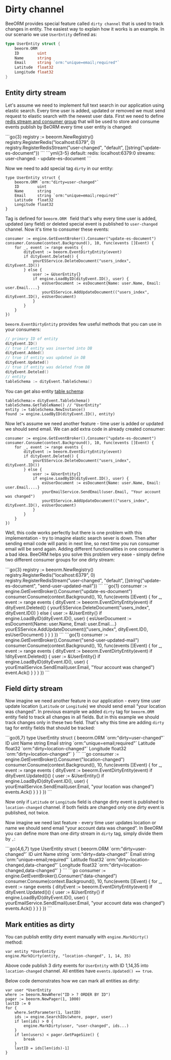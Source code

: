 # Dirty channel

BeeORM provides special feature called `dirty channel` that
is used to track changes in entity. The easiest way to explain
how it works is an example. In our scenario we use `UserEntity` 
defined as:

```go
type UserEntity struct {
    beeorm.ORM
    ID        uint
    Name      string
    Email     string `orm:"unique=email;required"` 
    Latitude  float32
    Longitude float32
}
```

## Entity dirty stream

Let's assume we need to implement full text search in our 
application using elastic search. Every time user is added, updated 
or removed we must send request to elastic search
with the newest user data. First we need to define
[redis stream and consumer group](/guide/event_broker.html#registering-streams) that
will be used to store and consume events publish by BeORM every time user entity is changed:

<code-group>
<code-block title="code">
```go{3}
registry := beeorm.NewRegistry()
registry.RegisterRedis("localhost:6379", 0)
registry.RegisterRedisStream("user-changed", "default", []string{"update-es-document"})
```
</code-block>

<code-block title="yaml">
```yml{3-5}
default:
    redis: localhost:6379:0
    streams:
        user-changed:
          - update-es-document
```
</code-block>
</code-group>

Now we need to add special tag `dirty` in our entity:

```go{2}
type UserEntity struct {
    beeorm.ORM `orm:"dirty=user-changed"`
    ID        uint
    Name      string
    Email     string `orm:"unique=email;required"` 
    Latitude  float32
    Longitude float32
}
```

Tag is defined for `beeorm.ORM ` field that's why 
every time user is added, updated (any field) or deleted special event
is published to `user-changed` channel. Now it's time to consumer these events:

```go{4}
consumer := engine.GetEventBroker().Consumer("update-es-document")
consumer.Consume(context.Background(), 10, func(events []Event) {
    for _, event := range events {
        dityEvent := beeorm.EventDirtyEntity(event)
        if dityEvent.Deleted() { 
            yourESService.DeleteDocument("users_index", dityEvent.ID())
        } else {
            user := &UserEntity{}
            if engine.LoadByID(dityEvent.ID(), user) {
                esUserDocument := esDocument{Name: user.Name, Email: user.Email....}
                yourESService.AddUpdateDocument(("users_index", dityEvent.ID(), esUserDocument)
            }
        }
    }
})
```

``beeorm.EventDirtyEntity`` provides few useful methods that you can use in your consumers:

```go
// primary ID of entity
dityEvent.ID()
// true if entity was inserted into DB
dityEvent.Added()
// true if entity was updated in DB
dityEvent.Updated()
// true if entity was deleted from DB
dityEvent.Deteled()
// entity 
tableSchema := dityEvent.TableSchema()
```

You can get also entity [table schema](/guide/validated_registry.html#entity-schema):
```go{1}
tableSchema:= dityEvent.TableSchema()
tableSchema.GetTableName() // "UserEntity"
entity := tableSchema.NewInstance()
found := engine.LoadByID(dityEvent.ID(), entity)
```

Now let's assume we need another feature - time user is added or updated 
we should send email. We can add extra code in already created consumer:

```go{11}
consumer := engine.GetEventBroker().Consumer("update-es-document")
consumer.Consume(context.Background(), 10, func(events []Event) {
    for _, event := range events {
        dityEvent := beeorm.EventDirtyEntity(event)
        if dityEvent.Deleted() { 
            yourESService.DeleteDocument("users_index", dityEvent.ID())
        } else {
            user := &UserEntity{}
            if engine.LoadByID(dityEvent.ID(), user) {
                esUserDocument := esDocument{Name: user.Name, Email: user.Email....}
                yourEmailService.SendEmail(user.Email, "Your account was changed")
                yourESService.AddUpdateDocument(("users_index", dityEvent.ID(), esUserDocument)
            }
        }
    }
})
```

Well, this code works perfectly but there is one problem with this implementation -
try to imagine elastic search sever is down. Then after sending email code will
panic in next line, so next time you run consumer email will be send again.
Adding different functionalities in one consumer is a bad idea. 
BeeORM helps you solve this problem very ease - simply define two different consumer groups
for one dirty stream:

<code-group>
<code-block title="registry">
```go{3}
registry := beeorm.NewRegistry()
registry.RegisterRedis("localhost:6379", 0)
registry.RegisterRedisStream("user-changed", "default", []string{"update-es-document", "send-user-updated-mail"})
```
</code-block>

<code-block title="consumer #1">
```go{1}
consumer := engine.GetEventBroker().Consumer("update-es-document")
consumer.Consume(context.Background(), 10, func(events []Event) {
    for _, event := range events {
        dityEvent := beeorm.EventDirtyEntity(event)
        if dityEvent.Deleted() { 
            yourESService.DeleteDocument("users_index", dityEvent.ID())
        } else {
            user := &UserEntity{}
            if engine.LoadByID(dityEvent.ID(), user) {
                esUserDocument := esDocument{Name: user.Name, Email: user.Email....}
                yourESService.AddUpdateDocument(("users_index", dityEvent.ID(), esUserDocument)
            }
        }
    }
})
```
</code-block>

<code-block title="consumer #2">
```go{1}
consumer := engine.GetEventBroker().Consumer("send-user-updated-mail")
consumer.Consume(context.Background(), 10, func(events []Event) {
    for _, event := range events {
        dityEvent := beeorm.EventDirtyEntity(event)
        if !dityEvent.Deleted() { 
            user := &UserEntity{}
            if engine.LoadByID(dityEvent.ID(), user) {
                yourEmailService.SendEmail(user.Email, "Your account was changed")
                event.Ack()
            }    
        }
    }
})
```
</code-block>
</code-group>

## Field dirty stream

Now imagine we need another feature in our application - every
time user update location (`Latitude` or `Longitude`) we should send
email "your location was changed". In previous example we added `dirty` tag
for `beeorm.ORM` entity field to track all changes in all fields. But in this
example we should track changes only in these two field. That's why
this time are adding `dirty` tag for entity fields that should be tracked:

<code-group>
<code-block title="entity">
```go{6,7}
type UserEntity struct {
    beeorm.ORM `orm:"dirty=user-changed"`
    ID         uint
    Name       string
    Email      string `orm:"unique=email;required"` 
    Latitude   float32 `orm:"dirty=location-changed"`
    Longitude  float32 `orm:"dirty=location-changed"`
}
```
</code-block>

<code-block title="consumer">
```go
consumer := engine.GetEventBroker().Consumer("location-changed")
consumer.Consume(context.Background(), 10, func(events []Event) {
    for _, event := range events {
        dityEvent := beeorm.EventDirtyEntity(event)
        if dityEvent.Updated()() { 
            user := &UserEntity{}
            if engine.LoadByID(dityEvent.ID(), user) {
                yourEmailService.SendEmail(user.Email, "your location was changed")
                events.Ack()
            }
        }
    }
})
```
</code-block>
</code-group>

Now only if `Latitude` or `Longitude` field is change dirty event is published 
to `location-changed` channel. if both fields are changed only one dirty event
is published, not twice.

Now imagine we need last feature - every time user updates location or name 
we should send email "your account data was changed". In BeeORM
you can define more than one dirty stream in `dirty` tag, simply divide them by `,`:

<code-group>
<code-block title="entity">
```go{4,6,7}
type UserEntity struct {
    beeorm.ORM `orm:"dirty=user-changed"`
    ID         uint
    Name       string `orm:"dirty=data-changed"`
    Email      string `orm:"unique=email;required"` 
    Latitude   float32 `orm:"dirty=location-changed,data-changed"`
    Longitude  float32 `orm:"dirty=location-changed,data-changed"`
}
```
</code-block>

<code-block title="consumer">
```go
consumer := engine.GetEventBroker().Consumer("data-changed")
consumer.Consume(context.Background(), 10, func(events []Event) {
    for _, event := range events {
        dityEvent := beeorm.EventDirtyEntity(event)
        if dityEvent.Updated()() { 
            user := &UserEntity{}
            if engine.LoadByID(dityEvent.ID(), user) {
                yourEmailService.SendEmail(user.Email, "your account data was changed")
                events.Ack()
            }
        }
    }
})
```
</code-block>
</code-group>

## Mark entities as dirty

You can publish entity dirty event manually with `engine.MarkDirty()` method:

```go{2}
var entity *UserEntity
engine.MarkDirty(entity, "location-changed", 1, 14, 35)
```
Above code publish 3 dirty events for `UserEntity` with ID 1,14,35 into
`location-changed` channel. All entities have `events.Updated() == true`.

Below code demonstrates how we can mark all entities as dirty:

```go{9}
var user *UserEntity
where := beeorm.NewWhere("ID > ? ORDER BY ID")
pager := beeorm.NewPager(1, 1000)
lastID := 0
for {
    where.SetParameter(1, lastID)
    ids := engine.SearchIDs(where, pager, user)
    if len(ids) > 0 {
        engine.MarkDirty(user, "user-changed", ids...)    
    }
    if len(users) < pager.GetPageSize() {
        break
    }
    lastID = ids[len(ids)-1]
}

```
